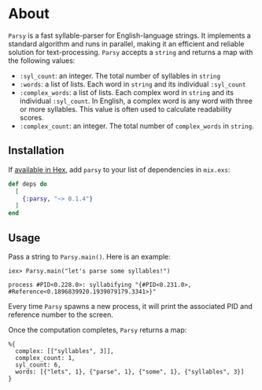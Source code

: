 # About

`Parsy` is a fast syllable-parser for English-language strings. It implements a standard algorithm and runs in parallel, making it an efficient and reliable solution for text-processing. `Parsy` accepts a `string` and returns a map with the following values:

- `:syl_count`: an integer. The total number of syllables in `string`
- `:words`: a list of lists. Each word in `string` and its individual `:syl_count`
- `:complex_words`: a list of lists. Each complex word in `string` and its individual `:syl_count`. In English, a complex word is any word with three or more syllables. This value is often used to calculate readability scores.
- `:complex_count`: an integer. The total number of `complex_words` in `string`.

## Installation

If [available in Hex](https://hex.pm/docs/publish), add `parsy` to your list of dependencies in `mix.exs`:

```elixir
def deps do
  [
    {:parsy, "~> 0.1.4"}
  ]
end
```

## Usage

Pass a string to `Parsy.main()`. Here is an example:

```
iex> Parsy.main("let's parse some syllables!")

process #PID<0.228.0>: syllabifying "{#PID<0.231.0>, #Reference<0.1896839920.1939079179.3341>}"
```

Every time `Parsy` spawns a new process, it will print the associated PID and reference number to the screen.


Once the computation completes, `Parsy` returns a map:

```
%{
  complex: [["syllables", 3]],
  complex_count: 1,
  syl_count: 6,
  words: [{"lets", 1}, {"parse", 1}, {"some", 1}, {"syllables", 3}]
}
```
